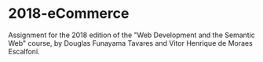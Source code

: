 # 2018-eCommerce
Assignment for the 2018 edition of the "Web Development and the Semantic Web" course, by Douglas Funayama Tavares and Vitor Henrique de Moraes Escalfoni.

